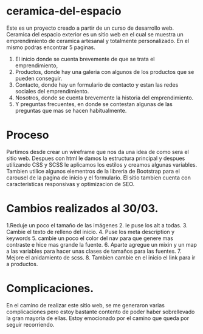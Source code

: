 # ceramica-del-espacio
Este es un proyecto creado a partir de un curso de desarrollo web.
Ceramica del espacio exterior es un sitio web en el cual se muestra un emprendimiento de ceramica artesanal y totalmente personalizado. 
En el mismo podras encontrar 5 paginas. 
1. El inicio donde se cuenta brevemente de que se trata el emprendimiento,
2. Productos, donde hay una galeria con algunos de los productos que se pueden conseguir.
3. Contacto, donde hay un formulario de contacto y estan las redes sociales del emprendimiento.
4. Nosotros, donde se cuenta brevemente la historia del emprendimiento.
5. Y preguntas frecuentes, en donde se contestan algunas de las preguntas que mas se hacen habitualmente.
# Proceso
Partimos desde crear un wireframe que nos da una idea de como sera el sitio web. Despues con html le damos la estructura principal y 
despues utilizando CSS y SCSS le aplicamos los estilos y creamos algunas variables. Tambien utilice algunos elementros de la libreria de Bootstrap
para el carousel de la pagina de inicio y el formulario. 
El sitio tambien cuenta con caracteristicas responsivas y optimizacion de SEO.
# Cambios realizados al 30/03.
1.Reduje un poco el tamaño de las imágenes
2. le puse los alt a todas. 
3. Cambie el texto de relleno del inicio. 
4. Puse los meta description y keywords 
5. cambie un poco el color del nav para que genere mas contraste e hice mas grande la fuente. 
6. Aparte agregue un mixin y un map a las variables para hacer unas clases de tamaños para las fuentes. 
7. Mejore el anidamiento de scss. 
8. Tambien cambie en el inicio el link para ir a productos. 

# Complicaciones.
En el camino de realizar este sitio web, se me generaron varias complicaciones pero estoy bastante contento de poder haber sobrellevado la gran mayoria de ellas.
Estoy emocionado por el camino que queda por seguir recorriendo.

